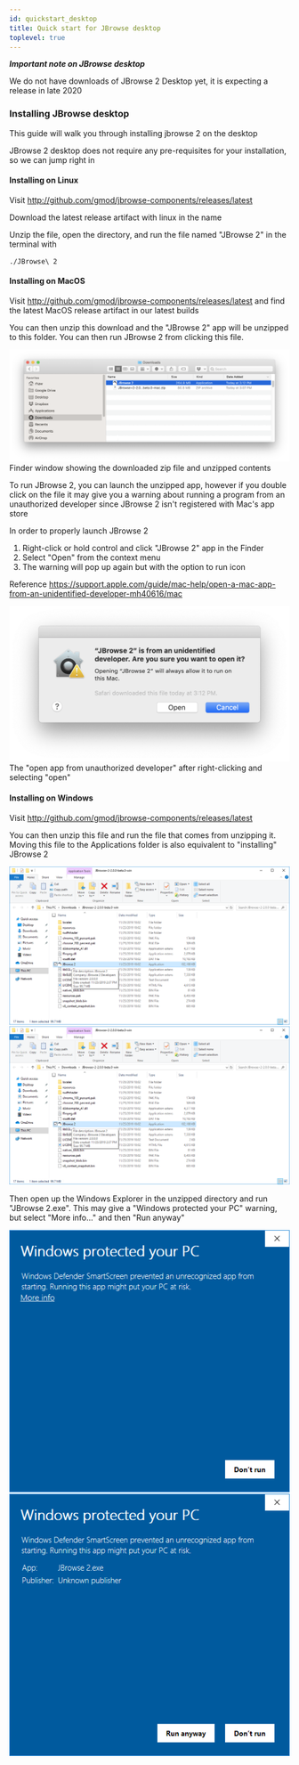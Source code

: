 ```yaml
---
id: quickstart_desktop
title: Quick start for JBrowse desktop
toplevel: true
---
```


**_Important note on JBrowse desktop_**

We do not have downloads of JBrowse 2 Desktop yet, it is expecting a release
in late 2020

### Installing JBrowse desktop

This guide will walk you through installing jbrowse 2 on the desktop

JBrowse 2 desktop does not require any pre-requisites for your installation, so
we can jump right in

#### Installing on Linux

Visit http://github.com/gmod/jbrowse-components/releases/latest

Download the latest release artifact with linux in the name

Unzip the file, open the directory, and run the file named "JBrowse 2" in the
terminal with

    ./JBrowse\ 2

#### Installing on MacOS

Visit http://github.com/gmod/jbrowse-components/releases/latest and find the
latest MacOS release artifact in our latest builds

You can then unzip this download and the "JBrowse 2" app will be unzipped to
this folder. You can then run JBrowse 2 from clicking this file.

![](./img/installation_mac_download.png)
Finder window showing the downloaded zip file and unzipped contents

To run JBrowse 2, you can launch the unzipped app, however if you double click
on the file it may give you a warning about running a program from an
unauthorized developer since JBrowse 2 isn't registered with Mac's app store

In order to properly launch JBrowse 2

1. Right-click or hold control and click "JBrowse 2" app in the Finder
2. Select "Open" from the context menu
3. The warning will pop up again but with the option to run icon

Reference
https://support.apple.com/guide/mac-help/open-a-mac-app-from-an-unidentified-developer-mh40616/mac

![](./img/installation_mac_protect2.png)
The "open app from unauthorized developer" after right-clicking and selecting "open"

#### Installing on Windows

Visit http://github.com/gmod/jbrowse-components/releases/latest

You can then unzip this file and run the file that comes from unzipping it.
Moving this file to the Applications folder is also equivalent to "installing"
JBrowse 2

![](./img/installation_win_unzip.png)
![](./img/installation_win_run.png)

Then open up the Windows Explorer in the unzipped directory and run "JBrowse
2.exe". This may give a "Windows protected your PC" warning, but select "More
info..." and then "Run anyway"

![](./img/installation_win_protect2.png)
![](./img/installation_win_protect.png)

